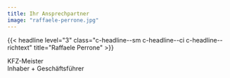 ```yaml
---
title: Ihr Ansprechpartner
image: "raffaele-perrone.jpg"
---
```


{{< headline level="3" class="c-headline--sm c-headline--ci c-headline--richtext" title="Raffaele Perrone" >}}

KFZ-Meister  
Inhaber + Geschäftsführer
